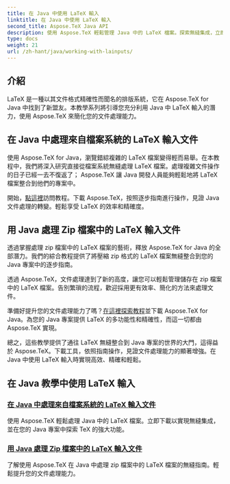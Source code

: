 ```yaml
---
title: 在 Java 中使用 LaTeX 輸入
linktitle: 在 Java 中使用 LaTeX 輸入
second_title: Aspose.TeX Java API
description: 使用 Aspose.TeX 輕鬆管理 Java 中的 LaTeX 檔案。探索無縫集成，立即下載，並在您的 Java 專案中利用 TeX 的強大功能來增強文件處理。
type: docs
weight: 21
url: /zh-hant/java/working-with-lainputs/
---
```

## 介紹

LaTeX 是一種以其文件格式精確性而聞名的排版系統，它在 Aspose.TeX for Java 中找到了新盟友。本教學系列將引導您充分利用 Java 中 LaTeX 輸入的潛力，使用 Aspose.TeX 來簡化您的文件處理能力。

## 在 Java 中處理來自檔案系統的 LaTeX 輸入文件

使用 Aspose.TeX for Java，瀏覽錯綜複雜的 LaTeX 檔案變得輕而易舉。在本教程中，我們將深入研究直接從檔案系統無縫處理 LaTeX 檔案。處理複雜文件操作的日子已經一去不復返了； Aspose.TeX 讓 Java 開發人員能夠輕鬆地將 LaTeX 檔案整合到他們的專案中。

開始，[點這裡](./file-system-input/)訪問教程。下載 Aspose.TeX，按照逐步指南進行操作，見證 Java 文件處理的轉變。輕鬆享受 LaTeX 的效率和精確度。

## 用 Java 處理 Zip 檔案中的 LaTeX 輸入文件

透過掌握處理 zip 檔案中的 LaTeX 檔案的藝術，釋放 Aspose.TeX for Java 的全部潛力。我們的綜合教程提供了將壓縮 zip 格式的 LaTeX 檔案無縫整合到您的 Java 專案中的逐步指南。

透過 Aspose.TeX，文件處理達到了新的高度，讓您可以輕鬆管理儲存在 zip 檔案中的 LaTeX 檔案。告別繁瑣的流程，歡迎採用更有效率、簡化的方法來處理文件。

準備好提升您的文件處理能力了嗎？[在這裡探索教程](./zip-archive-input/)並下載 Aspose.TeX for Java。為您的 Java 專案提供 LaTeX 的多功能性和精確性，而這一切都由 Aspose.TeX 實現。

總之，這些教學提供了通往 LaTeX 無縫整合到 Java 專案的世界的大門，這得益於 Aspose.TeX。下載工具，依照指南操作，見證文件處理能力的顯著增強。在 Java 中使用 LaTeX 輸入時實現高效、精確和輕鬆。
## 在 Java 教學中使用 LaTeX 輸入
### [在 Java 中處理來自檔案系統的 LaTeX 輸入文件](./file-system-input/)
使用 Aspose.TeX 輕鬆處理 Java 中的 LaTeX 檔案。立即下載以實現無縫集成，並在您的 Java 專案中探索 TeX 的強大功能。
### [用 Java 處理 Zip 檔案中的 LaTeX 輸入文件](./zip-archive-input/)
了解使用 Aspose.TeX 在 Java 中處理 zip 檔案中的 LaTeX 檔案的無縫指南。輕鬆提升您的文件處理能力。